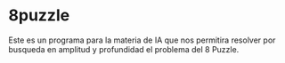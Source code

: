 # 8puzzle
Este es un programa para la materia de IA que nos permitira resolver por busqueda en amplitud y profundidad el problema del 8 Puzzle.
